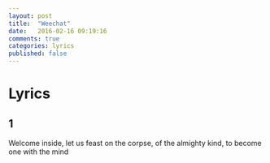 ```yaml
---
layout: post
title:  "Weechat"
date:   2016-02-16 09:19:16
comments: true
categories: lyrics
published: false
---
```


# Lyrics

## 1
Welcome inside,
let us feast on the corpse,
of the almighty kind,
to become one with the mind
